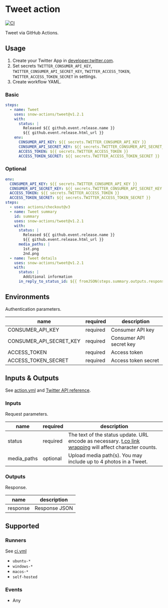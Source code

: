 # Tweet action

[![CI](https://github.com/snow-actions/tweet/actions/workflows/ci.yml/badge.svg)](https://github.com/snow-actions/tweet/actions/workflows/ci.yml)

Tweet via GitHub Actions.

## Usage

1. Create your Twitter App in [developer.twitter.com](https://developer.twitter.com/en/apps).
1. Set secrets `TWITTER_CONSUMER_API_KEY`, `TWITTER_CONSUMER_API_SECRET_KEY`, `TWITTER_ACCESS_TOKEN`, `TWITTER_ACCESS_TOKEN_SECRET` in settings.
1. Create workflow YAML.

### Basic

```yml
steps:
  - name: Tweet
    uses: snow-actions/tweet@v1.2.1
    with:
      status: |
        Released ${{ github.event.release.name }}
        ${{ github.event.release.html_url }}
    env:
      CONSUMER_API_KEY: ${{ secrets.TWITTER_CONSUMER_API_KEY }}
      CONSUMER_API_SECRET_KEY: ${{ secrets.TWITTER_CONSUMER_API_SECRET_KEY }}
      ACCESS_TOKEN: ${{ secrets.TWITTER_ACCESS_TOKEN }}
      ACCESS_TOKEN_SECRET: ${{ secrets.TWITTER_ACCESS_TOKEN_SECRET }}
```

### Optional

```yml
env:
  CONSUMER_API_KEY: ${{ secrets.TWITTER_CONSUMER_API_KEY }}
  CONSUMER_API_SECRET_KEY: ${{ secrets.TWITTER_CONSUMER_API_SECRET_KEY }}
  ACCESS_TOKEN: ${{ secrets.TWITTER_ACCESS_TOKEN }}
  ACCESS_TOKEN_SECRET: ${{ secrets.TWITTER_ACCESS_TOKEN_SECRET }}
steps:
  - uses: actions/checkout@v3
  - name: Tweet summary
    id: summary
    uses: snow-actions/tweet@v1.2.1
    with:
      status: |
        Released ${{ github.event.release.name }}
        ${{ github.event.release.html_url }}
      media_paths: |
        1st.png
        2nd.png
  - name: Tweet details
    uses: snow-actions/tweet@v1.2.1
    with:
      status: |
        Additional information
      in_reply_to_status_id: ${{ fromJSON(steps.summary.outputs.response).id_str }}
```

## Environments

Authentication parameters.

|name|required|description|
|---|---|---|
|CONSUMER_API_KEY|required|Consumer API key|
|CONSUMER_API_SECRET_KEY|required|Consumer API secret key|
|ACCESS_TOKEN|required|Access token|
|ACCESS_TOKEN_SECRET|required|Access token secret|

## Inputs & Outputs

See [action.yml](action.yml) and [Twitter API reference](https://developer.twitter.com/en/docs/twitter-api/v1/tweets/post-and-engage/api-reference/post-statuses-update).

### Inputs

Request parameters.

|name|required|description|
|---|---|---|
|status|required|The text of the status update. URL encode as necessary. [t.co link wrapping](https://developer.twitter.com/en/docs/basics/tco) will affect character counts.|
|media_paths|optional|Upload media path(s). You may include up to 4 photos in a Tweet.|

### Outputs

Response.

|name|description|
|---|---|
|response|Response JSON|

## Supported

### Runners

See [ci.yml](.github/workflows/ci.yml)

- `ubuntu-*`
- `windows-*`
- `macos-*`
- `self-hosted`

### Events

- Any
